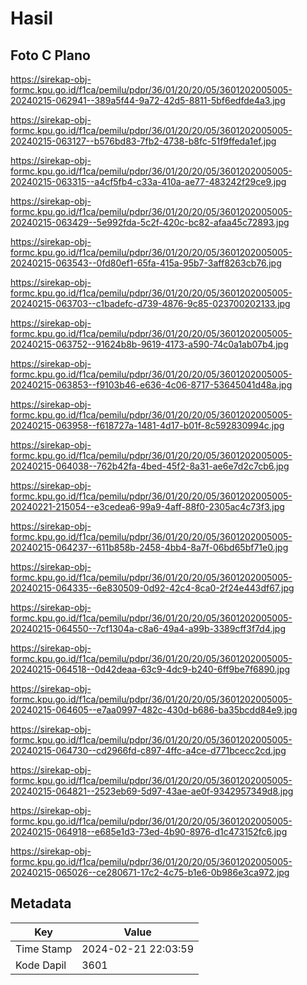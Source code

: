 # Hasil

## Foto C Plano

https://sirekap-obj-formc.kpu.go.id/f1ca/pemilu/pdpr/36/01/20/20/05/3601202005005-20240215-062941--389a5f44-9a72-42d5-8811-5bf6edfde4a3.jpg

https://sirekap-obj-formc.kpu.go.id/f1ca/pemilu/pdpr/36/01/20/20/05/3601202005005-20240215-063127--b576bd83-7fb2-4738-b8fc-51f9ffeda1ef.jpg

https://sirekap-obj-formc.kpu.go.id/f1ca/pemilu/pdpr/36/01/20/20/05/3601202005005-20240215-063315--a4cf5fb4-c33a-410a-ae77-483242f29ce9.jpg

https://sirekap-obj-formc.kpu.go.id/f1ca/pemilu/pdpr/36/01/20/20/05/3601202005005-20240215-063429--5e992fda-5c2f-420c-bc82-afaa45c72893.jpg

https://sirekap-obj-formc.kpu.go.id/f1ca/pemilu/pdpr/36/01/20/20/05/3601202005005-20240215-063543--0fd80ef1-65fa-415a-95b7-3aff8263cb76.jpg

https://sirekap-obj-formc.kpu.go.id/f1ca/pemilu/pdpr/36/01/20/20/05/3601202005005-20240215-063703--c1badefc-d739-4876-9c85-023700202133.jpg

https://sirekap-obj-formc.kpu.go.id/f1ca/pemilu/pdpr/36/01/20/20/05/3601202005005-20240215-063752--91624b8b-9619-4173-a590-74c0a1ab07b4.jpg

https://sirekap-obj-formc.kpu.go.id/f1ca/pemilu/pdpr/36/01/20/20/05/3601202005005-20240215-063853--f9103b46-e636-4c06-8717-53645041d48a.jpg

https://sirekap-obj-formc.kpu.go.id/f1ca/pemilu/pdpr/36/01/20/20/05/3601202005005-20240215-063958--f618727a-1481-4d17-b01f-8c592830994c.jpg

https://sirekap-obj-formc.kpu.go.id/f1ca/pemilu/pdpr/36/01/20/20/05/3601202005005-20240215-064038--762b42fa-4bed-45f2-8a31-ae6e7d2c7cb6.jpg

https://sirekap-obj-formc.kpu.go.id/f1ca/pemilu/pdpr/36/01/20/20/05/3601202005005-20240221-215054--e3cedea6-99a9-4aff-88f0-2305ac4c73f3.jpg

https://sirekap-obj-formc.kpu.go.id/f1ca/pemilu/pdpr/36/01/20/20/05/3601202005005-20240215-064237--611b858b-2458-4bb4-8a7f-06bd65bf71e0.jpg

https://sirekap-obj-formc.kpu.go.id/f1ca/pemilu/pdpr/36/01/20/20/05/3601202005005-20240215-064335--6e830509-0d92-42c4-8ca0-2f24e443df67.jpg

https://sirekap-obj-formc.kpu.go.id/f1ca/pemilu/pdpr/36/01/20/20/05/3601202005005-20240215-064550--7cf1304a-c8a6-49a4-a99b-3389cff3f7d4.jpg

https://sirekap-obj-formc.kpu.go.id/f1ca/pemilu/pdpr/36/01/20/20/05/3601202005005-20240215-064518--0d42deaa-63c9-4dc9-b240-6ff9be7f6890.jpg

https://sirekap-obj-formc.kpu.go.id/f1ca/pemilu/pdpr/36/01/20/20/05/3601202005005-20240215-064605--e7aa0997-482c-430d-b686-ba35bcdd84e9.jpg

https://sirekap-obj-formc.kpu.go.id/f1ca/pemilu/pdpr/36/01/20/20/05/3601202005005-20240215-064730--cd2966fd-c897-4ffc-a4ce-d771bcecc2cd.jpg

https://sirekap-obj-formc.kpu.go.id/f1ca/pemilu/pdpr/36/01/20/20/05/3601202005005-20240215-064821--2523eb69-5d97-43ae-ae0f-9342957349d8.jpg

https://sirekap-obj-formc.kpu.go.id/f1ca/pemilu/pdpr/36/01/20/20/05/3601202005005-20240215-064918--e685e1d3-73ed-4b90-8976-d1c473152fc6.jpg

https://sirekap-obj-formc.kpu.go.id/f1ca/pemilu/pdpr/36/01/20/20/05/3601202005005-20240215-065026--ce280671-17c2-4c75-b1e6-0b986e3ca972.jpg


## Metadata

| Key        | Value               |
| ---------- | ------------------- |
| Time Stamp | 2024-02-21 22:03:59 |
| Kode Dapil | 3601                |



